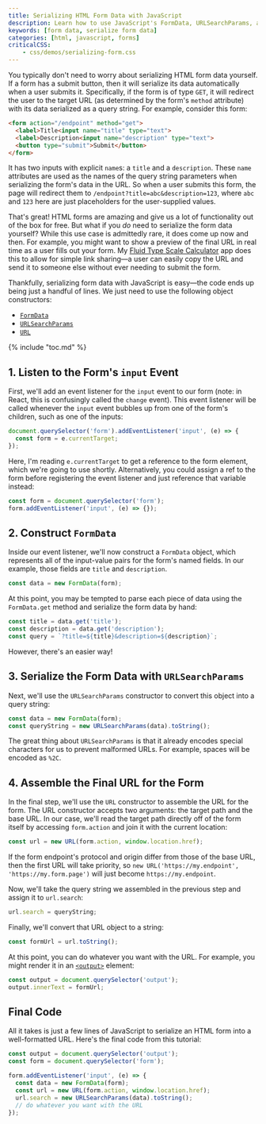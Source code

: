 ```yaml
---
title: Serializing HTML Form Data with JavaScript
description: Learn how to use JavaScript's FormData, URLSearchParams, and URL constructors to serialize an HTML form's data into a well-formatted and encoded URL.
keywords: [form data, serialize form data]
categories: [html, javascript, forms]
criticalCSS:
    - css/demos/serializing-form.css
---
```


You typically don't need to worry about serializing HTML form data yourself. If a form has a submit button, then it will serialize its data automatically when a user submits it. Specifically, if the form is of type `GET`, it will redirect the user to the target URL (as determined by the form's `method` attribute) with its data serialized as a query string. For example, consider this form:

```html
<form action="/endpoint" method="get">
  <label>Title<input name="title" type="text">
  <label>Description<input name="description" type="text">
  <button type="submit">Submit</button>
</form>
```

It has two inputs with explicit `name`s: a `title` and a `description`. These `name` attributes are used as the names of the query string parameters when serializing the form's data in the URL. So when a user submits this form, the page will redirect them to `/endpoint?title=abc&description=123`, where `abc` and `123` here are just placeholders for the user-supplied values.

That's great! HTML forms are amazing and give us a lot of functionality out of the box for free. But what if you _do_ need to serialize the form data yourself? While this use case is admittedly rare, it does come up now and then. For example, you might want to show a preview of the final URL in real time as a user fills out your form. My [Fluid Type Scale Calculator](https://www.fluid-type-scale.com/) app does this to allow for simple link sharing—a user can easily copy the URL and send it to someone else without ever needing to submit the form.

Thankfully, serializing form data with JavaScript is easy—the code ends up being just a handful of lines. We just need to use the following object constructors:

- [`FormData`](https://developer.mozilla.org/en-US/docs/Web/API/FormData)
- [`URLSearchParams`](https://developer.mozilla.org/en-US/docs/Web/API/URLSearchParams)
- [`URL`](https://developer.mozilla.org/en-US/docs/Web/API/URL/URL)

<div id="demo">
  <noscript><style>#demo {display: none;}</style></noscript>
  <p>Here's a demo of what we'll be building:</p>
  <form action="/fake-endpoint" method="get" id="demo-form" autocomplete="off">
    <div class="input-group">
        <label for="demo-title">Title</label>
        <input id="demo-title" name="title" type="text" placeholder="Enter a title">
    </div>
    <div class="input-group">
        <label for="demo-description">Description</label>
        <input id="demo-description" name="description" type="text" placeholder="Enter a description">
    </div>
    <button class="button" type="submit">Submit</button>
  </form>
  <output id="demo-output"></output>
</div>

{% include "toc.md" %}

## 1. Listen to the Form's `input` Event

First, we'll add an event listener for the `input` event to our form (note: in React, this is confusingly called the `change` event). This event listener will be called whenever the `input` event bubbles up from one of the form's children, such as one of the inputs:

```js {data-copyable="true"}
document.querySelector('form').addEventListener('input', (e) => {
  const form = e.currentTarget;
});
```

Here, I'm reading `e.currentTarget` to get a reference to the form element, which we're going to use shortly. Alternatively, you could assign a ref to the form before registering the event listener and just reference that variable instead:

```js {data-copyable="true"}
const form = document.querySelector('form');
form.addEventListener('input', (e) => {});
```

## 2. Construct `FormData`

Inside our event listener, we'll now construct a `FormData` object, which represents all of the input-value pairs for the form's named fields. In our example, those fields are `title` and `description`.

```js {data-copyable="true"}
const data = new FormData(form);
```

At this point, you may be tempted to parse each piece of data using the `FormData.get` method and serialize the form data by hand:

```js
const title = data.get('title');
const description = data.get('description');
const query = `?title=${title}&description=${description}`;
```

However, there's an easier way!

## 3. Serialize the Form Data with `URLSearchParams`

Next, we'll use the `URLSearchParams` constructor to convert this object into a query string:

```js {data-copyable="true"}
const data = new FormData(form);
const queryString = new URLSearchParams(data).toString();
```

The great thing about `URLSearchParams` is that it already encodes special characters for us to prevent malformed URLs. For example, spaces will be encoded as `%2C`.

## 4. Assemble the Final URL for the Form

In the final step, we'll use the `URL` constructor to assemble the URL for the form. The URL constructor accepts two arguments: the target path and the base URL. In our case, we'll read the target path directly off of the form itself by accessing `form.action` and join it with the current location:

```js {data-copyable="true"}
const url = new URL(form.action, window.location.href);
```

If the form endpoint's protocol and origin differ from those of the base URL, then the first URL will take priority, so `new URL('https://my.endpoint', 'https://my.form.page')` will just become `https://my.endpoint`.

Now, we'll take the query string we assembled in the previous step and assign it to `url.search`:

```js {data-copyable="true"}
url.search = queryString;
```

Finally, we'll convert that URL object to a string:

```js {data-copyable="true"}
const formUrl = url.toString();
```

At this point, you can do whatever you want with the URL. For example, you might render it in an [`<output>`](https://developer.mozilla.org/en-US/docs/Web/HTML/Element/output) element:

```js {data-copyable="true"}
const output = document.querySelector('output');
output.innerText = formUrl;
```

## Final Code

All it takes is just a few lines of JavaScript to serialize an HTML form into a well-formatted URL. Here's the final code from this tutorial:

```js {data-copyable="true"}
const output = document.querySelector('output');
const form = document.querySelector('form');

form.addEventListener('input', (e) => {
  const data = new FormData(form);
  const url = new URL(form.action, window.location.href);
  url.search = new URLSearchParams(data).toString();
  // do whatever you want with the URL
});
```

<script>
  const output = document.querySelector('#demo-output');
  const form = document.querySelector('#demo-form');
  const showFormUrl = () => {
    const data = new FormData(form);
    const queryString = new URLSearchParams(data).toString();
    const url = new URL(form.action, window.location.href);
    url.search = queryString;
    output.innerText = url.toString();
  }
  showFormUrl();
  form.addEventListener('input', showFormUrl);
  form.addEventListener('submit', (e) => e.preventDefault());
</script>
